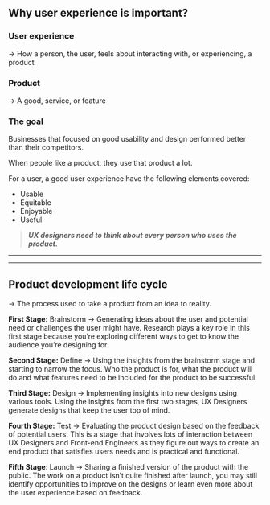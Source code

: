 ## Why user experience is important?

### User experience

→ How a person, the user, feels about interacting with, or experiencing, a product

### Product

→ A good, service, or feature

### The goal

Businesses that focused on good usability and design performed better than their competitors.

When people like a product, they use that product a lot.

For a user, a good user experience have the following elements covered:

- Usable
- Equitable
- Enjoyable
- Useful

> _**UX designers need to think about every person who uses the product.**_

---
---
## Product development life cycle

→ The process used to take a product from an idea to reality.

**First Stage:** Brainstorm → Generating ideas about the user and potential need or challenges the user might have. Research plays a key role in this first stage because you’re exploring different ways to get to know the audience you’re designing for.

**Second Stage:** Define → Using the insights from the brainstorm stage and starting to narrow the focus. Who the product is for, what the product will do and what features need to be included for the product to be successful.

**Third Stage:** Design → Implementing insights into new designs using various tools. Using the insights from the first two stages, UX Designers generate designs that keep the user top of mind.

**Fourth Stage:** Test → Evaluating the product design based on the feedback of potential users. This is a stage that involves lots of interaction between UX Designers and Front-end Engineers as they figure out ways to create an end product that satisfies users needs and is practical and functional.

**Fifth Stage**: Launch → Sharing a finished version of the product with the public. The work on a product isn’t quite finished after launch, you may still identify opportunities to improve on the designs or learn even more about the user experience based on feedback.